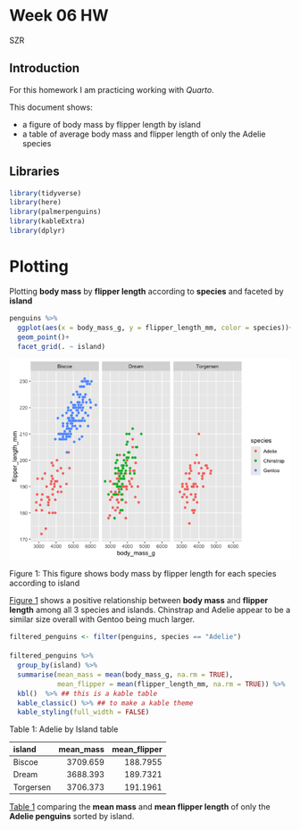 # Week 06 HW
SZR

<script src="Week_06_HW_files/libs/kePrint-0.0.1/kePrint.js"></script>
<link href="Week_06_HW_files/libs/lightable-0.0.1/lightable.css" rel="stylesheet" />

## Introduction

For this homework I am practicing working with *Quarto*.

This document shows:  
- a figure of body mass by flipper length by island  
- a table of average body mass and flipper length of only the Adelie
species

## Libraries

``` r
library(tidyverse)
library(here)
library(palmerpenguins)
library(kableExtra)
library(dplyr)
```

# Plotting

Plotting **body mass** by **flipper length** according to **species**
and faceted by **island**

``` r
penguins %>%
  ggplot(aes(x = body_mass_g, y = flipper_length_mm, color = species))+
  geom_point()+
  facet_grid(. ~ island)
```

<div id="fig-penguin-sp-isl">

<img src="Week_06_HW_files/figure-commonmark/fig-penguin-sp-isl-1.png"
data-fig-align="center" />

Figure 1: This figure shows body mass by flipper length for each species
according to island

</div>

<a href="#fig-penguin-sp-isl" class="quarto-xref">Figure 1</a> shows a
positive relationship between **body mass** and **flipper length** among
all 3 species and islands. Chinstrap and Adelie appear to be a similar
size overall with Gentoo being much larger.

``` r
filtered_penguins <- filter(penguins, species == "Adelie")
         
filtered_penguins %>%
  group_by(island) %>%
  summarise(mean_mass = mean(body_mass_g, na.rm = TRUE),
            mean_flipper = mean(flipper_length_mm, na.rm = TRUE)) %>%
  kbl()  %>% ## this is a kable table
  kable_classic() %>% ## to make a kable theme
  kable_styling(full_width = FALSE)
```

<div id="tbl-penguin-adelie">

Table 1: Adelie by Island table

<div class="cell-output-display">

| island    | mean_mass | mean_flipper |
|:----------|----------:|-------------:|
| Biscoe    |  3709.659 |     188.7955 |
| Dream     |  3688.393 |     189.7321 |
| Torgersen |  3706.373 |     191.1961 |

</div>

</div>

<a href="#tbl-penguin-adelie" class="quarto-xref">Table 1</a> comparing
the **mean mass** and **mean flipper length** of only the **Adelie
penguins** sorted by island.
